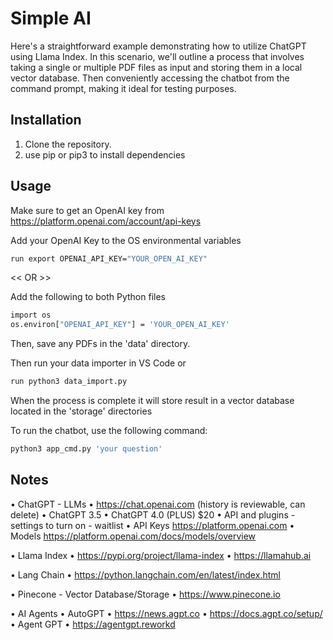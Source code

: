 # Simple AI

Here's a straightforward example demonstrating how to utilize ChatGPT using Llama Index. In this scenario, we'll outline a process that involves taking a single or multiple PDF files as input and storing them in a local vector database. Then conveniently accessing the chatbot from the command prompt, making it ideal for testing purposes.

## Installation

1. Clone the repository. 
2. use pip or pip3 to install dependencies

## Usage

Make sure to get an OpenAI key from https://platform.openai.com/account/api-keys

Add your OpenAI Key to the OS environmental variables
```bash
run export OPENAI_API_KEY="YOUR_OPEN_AI_KEY"
```
<< OR >>

Add the following to both Python files
```bash
import os
os.environ["OPENAI_API_KEY"] = 'YOUR_OPEN_AI_KEY'
```

Then, save any PDFs in the 'data' directory.

Then run your data importer in VS Code or
```bash
run python3 data_import.py
```
When the process is complete it will store result in a vector database located in the 'storage' directories

To run the chatbot, use the following command:

```bash
python3 app_cmd.py 'your question'
```

## Notes

•	ChatGPT - LLMs
    •	https://chat.openai.com (history is reviewable, can delete)
    •	ChatGPT 3.5
    •	ChatGPT 4.0 (PLUS) $20
    •	API and plugins - settings to turn on - waitlist
    •	API Keys https://platform.openai.com 
    •	Models https://platform.openai.com/docs/models/overview

•	Llama Index 
    •	https://pypi.org/project/llama-index 
    •	https://llamahub.ai 

•	Lang Chain
    •	https://python.langchain.com/en/latest/index.html 

•	Pinecone - Vector Database/Storage
    •	https://www.pinecone.io 

•	AI Agents
    •	AutoGPT
        •	https://news.agpt.co 
        •	https://docs.agpt.co/setup/ 
    •	Agent GPT
    •	https://agentgpt.reworkd

